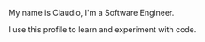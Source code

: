My name is Claudio, I'm a Software Engineer.

I use this profile to learn and experiment with code.
